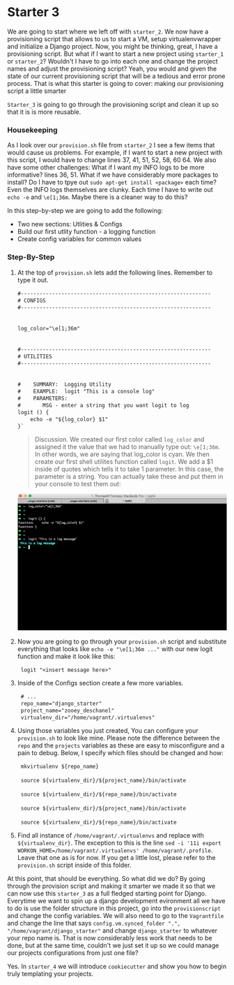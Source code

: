 # Starter 3

We are going to start where we left off with `starter_2`.  We now have a provisioning script that allows to us to start a VM, setup virtualenvwrapper and initialize a Django project.  Now, you might be thinking, great, I have a provisioning script.  But what if I want to start a new project using `starter_1` or `starter_2`?  Wouldn't I have to go into each one and change the project names and adjust the provisioning script?  Yeah, you would and given the state of our current provisioning script that will be a tedious and error prone process.  That is what this starter is going to cover: making our provisioning script a little smarter

`Starter_3` is going to go through the provisioning script and clean it up so that it is is more reusable.

### Housekeeping

As I look over our `provision.sh` file from `starter_2` I see a few items that would cause us problems.  For example, if I want to start a new project with this script, I would have to change lines 37, 41, 51, 52, 58, 60 64. We also have some other challenges:  What if I want my INFO logs to be more informative?  lines 36, 51.  What if we have considerably more packages to install? Do I have to tpye out `sudo apt-get install <package>` each time?  Even the INFO logs themselves are clunky.  Each time I have to write out `echo -e` and `\e[1;36m`.  Maybe there is a cleaner way to do this?

In this step-by-step we are going to add the following:

* Two new sections:  Utlities & Configs
* Build our first utlity function - a logging function
* Create config variables for common values

### Step-By-Step

1.  At the top of `provision.sh` lets add the following lines.  Remember to type it out.

        #-------------------------------------------------------------
        # CONFIGS
        #-------------------------------------------------------------


        log_color="\e[1;36m"


        #-------------------------------------------------------------
        # UTILITIES
        #-------------------------------------------------------------


        #    SUMMARY:  Logging Utility
        #    EXAMPLE:  logit "This is a console log"
        #    PARAMETERS:
        #       MSG - enter a string that you want logit to log
        logit () {
            echo -e "${log_color} $1"
        }`

    > Discussion.  We created our first color called `log_color` and assigned it the value that we had to manually type out: `\e[1;36m`.  In other words, we are saying that log_color is cyan.  We then create our first shell utilites function called `logit`.  We add a $1 inside of quotes which tells it to take 1 parameter.  In this case, the parameter is a string.  You can actually take these and put them in your console to test them out:
    
    ![Expected outcome](../resources/images/starter_3_logit.png)

2. Now you are going to go through your `provision.sh` script and substitute everything that looks like `echo -e "\e[1;36m ..."` with our new logit function and make it look like this:

        logit "<insert message here>"

3. Inside of the Configs section create a few more variables.

        # ...
        repo_name="django_starter"
        project_name="zooey_deschanel"
        virtualenv_dir="/home/vagrant/.virtualenvs"

4. Using those variables you just created, You can configure your `provision.sh` to look like mine.  Please note the difference between the `repo` and the `projects` variables as these are easy to misconfigure and a pain to debug.  Below, I specify which files should be changed and how:

        mkvirtualenv ${repo_name}

        source ${virtualenv_dir}/${project_name}/bin/activate

        source ${virtualenv_dir}/${repo_name}/bin/activate

        source ${virtualenv_dir}/${project_name}/bin/activate

        source ${virtualenv_dir}/${repo_name}/bin/activate

5. Find all instance of `/home/vagrant/.virtualenvs` and replace with `${virtualenv_dir}`.  The exception to this is the line `sed -i '11i export WORKON_HOME=/home/vagrant/.virtualenvs' /home/vagrant/.profile`.  Leave that one as is for now.  If you get a little lost, please refer to the `provision.sh` script inside of this folder.

At this point, that should be everything. So what did we do?  By going through the provision script and making it smarter we made it so that we can now use this `starter_3` as a full fledged starting point for Django.  Everytime we want to spin up a django development evironment all we have to do is use the folder structure in this project, go into the `provisionscript` and change the config variables.  We will also need to go to the `Vagrantfile` and change the line that says `config.vm.synced_folder ".", "/home/vagrant/django_starter"` and change `django_starter` to whatever your repo name is.  That is now considerably less work that needs to be done, but at the same time, couldn't we just set it up so we could manage our projects configurations from just one file?

Yes.  In `starter_4` we will introduce `cookiecutter` and show you how to begin truly templating your projects.




